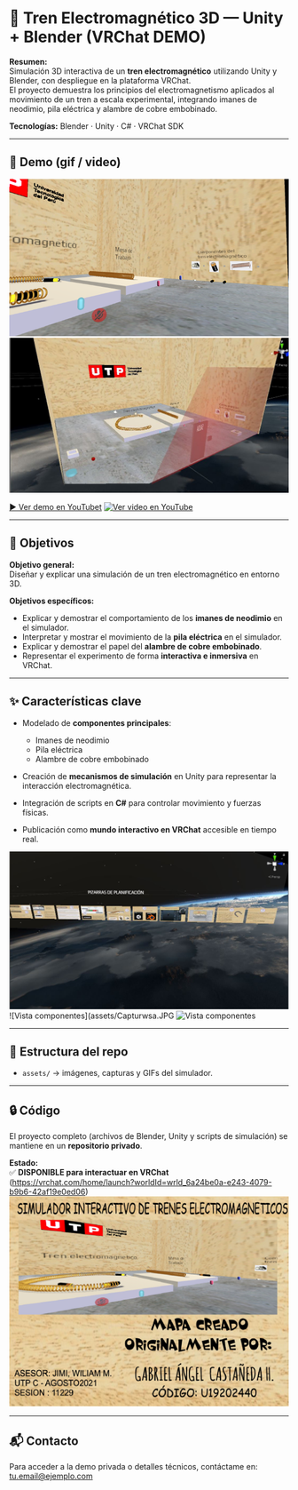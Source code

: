 # 🚄 Tren Electromagnético 3D — Unity + Blender (VRChat DEMO)

**Resumen:**  
Simulación 3D interactiva de un **tren electromagnético** utilizando Unity y Blender, con despliegue en la plataforma VRChat.  
El proyecto demuestra los principios del electromagnetismo aplicados al movimiento de un tren a escala experimental, integrando imanes de neodimio, pila eléctrica y alambre de cobre embobinado.

**Tecnologías:** Blender · Unity · C# · VRChat SDK

---

## 🎥 Demo (gif / video)

![Vista general](assets/Imagesn3.png)
![Vista general](assets/Captura22.JPG)

[▶ Ver demo en YouTubet](https://youtu.be/FodYhkQ68rg)
[![Ver video en YouTube](https://img.youtube.com/vi/FodYhkQ68rg/0.jpg)](https://youtu.be/FodYhkQ68rg)

---

## 🎯 Objetivos

**Objetivo general:**  
Diseñar y explicar una simulación de un tren electromagnético en entorno 3D.

**Objetivos específicos:**  
* Explicar y demostrar el comportamiento de los **imanes de neodimio** en el simulador.  
* Interpretar y mostrar el movimiento de la **pila eléctrica** en el simulador.  
* Explicar y demostrar el papel del **alambre de cobre embobinado**.  
* Representar el experimento de forma **interactiva e inmersiva** en VRChat.  

---

## ✨ Características clave

* Modelado de **componentes principales**:  
  - Imanes de neodimio  
  - Pila eléctrica  
  - Alambre de cobre embobinado  

* Creación de **mecanismos de simulación** en Unity para representar la interacción electromagnética.  
* Integración de scripts en **C#** para controlar movimiento y fuerzas físicas.  
* Publicación como **mundo interactivo en VRChat** accesible en tiempo real.  

![Vista componentes](assets/Capturwsa.JPG)
![Vista componentes](assets/Capturwsa.JPG
![Vista componentes](assets/Imagesn2.png)

---

## 📂 Estructura del repo

* `assets/` → imágenes, capturas y GIFs del simulador.  

---

## 🔒 Código

El proyecto completo (archivos de Blender, Unity y scripts de simulación) se mantiene en un **repositorio privado**.  

**Estado:**  
✅ **DISPONIBLE para interactuar en VRChat**    (https://vrchat.com/home/launch?worldId=wrld_6a24be0a-e243-4079-b9b6-42af19e0ed06)  
![Vista general](assets/World-Simulador-de-Tren-Electrom.file_c55e6443-8a68-48e3-956a-acb9b7e22f4f.1.png)

---

## 📬 Contacto

Para acceder a la demo privada o detalles técnicos, contáctame en: [tu.email@ejemplo.com](mailto:tu.email@ejemplo.com)
